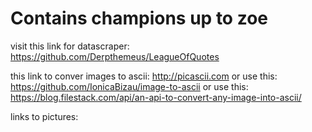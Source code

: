 # Contains champions up to zoe

visit this link for datascraper: https://github.com/Derpthemeus/LeagueOfQuotes

this link to conver images to ascii: http://picascii.com
or use this: https://github.com/IonicaBizau/image-to-ascii
or use this: https://blog.filestack.com/api/an-api-to-convert-any-image-into-ascii/


links to pictures:
